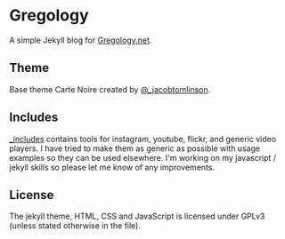 # Gregology

A simple Jekyll blog for [Gregology.net](http://gregology.net).

## Theme
Base theme Carte Noire created by [@_jacobtomlinson](http://www.twitter.com/_jacobtomlinson).

## Includes
[_includes](https://github.com/gregology/gregology.github.io/tree/master/_includes) contains tools for instagram, youtube, flickr, and generic video players. I have tried to make them as generic as possible with usage examples so they can be used elsewhere. I'm working on my javascript / jekyll skills so please let me know of any improvements.

## License
The jekyll theme, HTML, CSS and JavaScript is licensed under GPLv3 (unless stated otherwise in the file).
